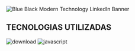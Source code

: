 ![Blue   Black Modern Technology LinkedIn Banner](https://github.com/user-attachments/assets/4e4d5092-3034-4288-863f-8e4054f3548b)
## TECNOLOGIAS UTILIZADAS ##
![download](https://github.com/user-attachments/assets/81f2a9b8-4d04-4bdd-9482-49716aa35332)
![javascript](https://github.com/user-attachments/assets/bfaea94d-439e-49ad-affa-9519ff4819aa)

